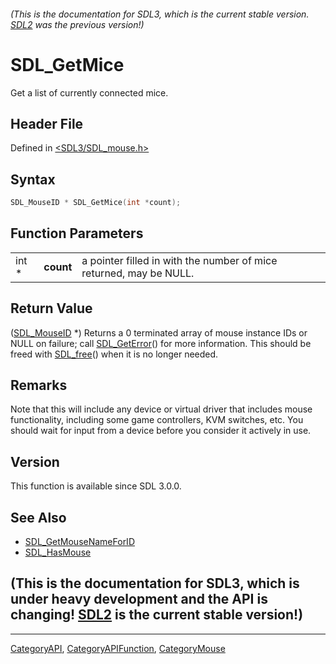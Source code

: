 ###### (This is the documentation for SDL3, which is the current stable version. [SDL2](https://wiki.libsdl.org/SDL2/) was the previous version!)
# SDL_GetMice

Get a list of currently connected mice.

## Header File

Defined in [<SDL3/SDL_mouse.h>](https://github.com/libsdl-org/SDL/blob/main/include/SDL3/SDL_mouse.h)

## Syntax

```c
SDL_MouseID * SDL_GetMice(int *count);
```

## Function Parameters

|       |           |                                                                    |
| ----- | --------- | ------------------------------------------------------------------ |
| int * | **count** | a pointer filled in with the number of mice returned, may be NULL. |

## Return Value

([SDL_MouseID](SDL_MouseID) *) Returns a 0 terminated array of mouse
instance IDs or NULL on failure; call [SDL_GetError](SDL_GetError)() for
more information. This should be freed with [SDL_free](SDL_free)() when it
is no longer needed.

## Remarks

Note that this will include any device or virtual driver that includes
mouse functionality, including some game controllers, KVM switches, etc.
You should wait for input from a device before you consider it actively in
use.

## Version

This function is available since SDL 3.0.0.

## See Also

- [SDL_GetMouseNameForID](SDL_GetMouseNameForID)
- [SDL_HasMouse](SDL_HasMouse)


## (This is the documentation for SDL3, which is under heavy development and the API is changing! [SDL2](https://wiki.libsdl.org/SDL2/) is the current stable version!)



----
[CategoryAPI](CategoryAPI), [CategoryAPIFunction](CategoryAPIFunction), [CategoryMouse](CategoryMouse)

